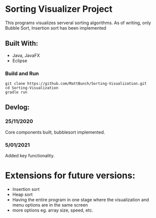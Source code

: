 # Sorting Visualizer Project

This programs visualizes serveral sorting algorithms. As of writing, only Bubble Sort, Insertion sort has been implemented

## Built With:

- Java, JavaFX
- Eclipse

### Build and Run

```
git clone https://github.com/MattBunch/Sorting-Visualization.git
cd Sorting-Visualization
gradle run
```

## Devlog:

### 25/11/2020

Core components built, bubblesort implemented.

### 5/01/2021

Added key functionality.

# Extensions for future versions:

- Insertion sort
- Heap sort
- Having the entire program in one stage where the visualization and menu options are in the same screen
- more options eg. array size, speed, etc.